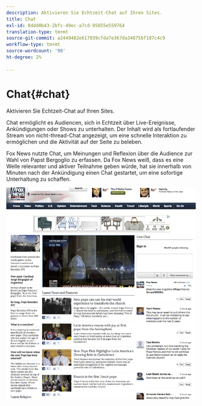 ```yaml
---
description: Aktivieren Sie Echtzeit-Chat auf Ihren Sites.
title: Chat
exl-id: 0ddd0b43-2bfc-49ec-a7cd-95855e559764
translation-type: tm+mt
source-git-commit: a2449482e617939cfda7e367da34875bf187c4c9
workflow-type: tm+mt
source-wordcount: '90'
ht-degree: 2%

---
```


# Chat{#chat}

Aktivieren Sie Echtzeit-Chat auf Ihren Sites.

Chat ermöglicht es Audiencen, sich in Echtzeit über Live-Ereignisse, Ankündigungen oder Shows zu unterhalten. Der Inhalt wird als fortlaufender Stream von nicht-thread-Chat angezeigt, um eine schnelle Interaktion zu ermöglichen und die Aktivität auf der Seite zu beleben.

Fox News nutzte Chat, um Meinungen und Reflexion über die Audience zur Wahl von Papst Bergoglio zu erfassen. Da Fox News weiß, dass es eine Welle relevanter und aktiver Teilnahme geben würde, hat sie innerhalb von Minuten nach der Ankündigung einen Chat gestartet, um eine sofortige Unterhaltung zu schaffen.

![](assets/chat_example.png)
